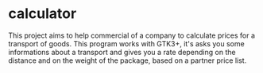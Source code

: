 # calculator

This project aims to help commercial of a company to calculate prices for a transport of goods.
This program works with GTK3+, it's asks you some informations about a transport and gives you a rate depending on the distance and on the weight of the package, based on a partner price list.
